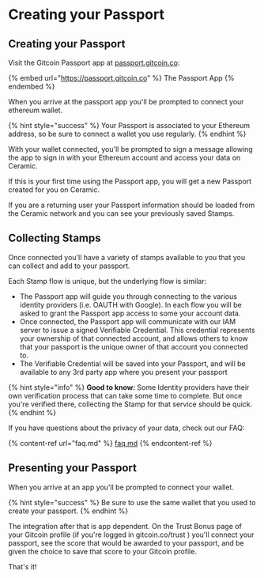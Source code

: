 # Creating your Passport

## Creating your Passport

Visit the Gitcoin Passport app at [passport.gitcoin.co](https://passport.gitcoin.co):

{% embed url="https://passport.gitcoin.co" %}
The Passport App
{% endembed %}

When you arrive at the passport app you'll be prompted to connect your ethereum wallet.

{% hint style="success" %}
Your Passport is associated to your Ethereum address, so be sure to connect a wallet you use regularly.
{% endhint %}

With your wallet connected, you'll be prompted to sign a message allowing the app to sign in with your Ethereum account and access  your data on Ceramic.

If this is your first time using the Passport app, you will get a new Passport created for you on Ceramic.

If you are a returning user your Passport information should be loaded from the Ceramic network and you can see your previously saved Stamps.



## Collecting Stamps

Once connected you'll have a variety of stamps available to you that you can collect and add to your passport.&#x20;

Each Stamp flow is unique, but the underlying flow is similar:&#x20;

* The Passport app will guide you through connecting to the various identity providers (i.e. OAUTH with Google). In each flow you will be asked to grant the Passport app access to some your account data.&#x20;
* Once connected, the Passport app will communicate with our IAM server to issue a signed Verifiable Credential. This credential represents your ownership of that connected account, and allows others to know that your passport is the unique owner of that account you connected to.
* The Verifiable Credential will be saved into your Passport, and will be available to any 3rd party app where you present your passport

{% hint style="info" %}
**Good to know:** Some Identity providers have their own verification process that can take some time to complete. But once you're verified there, collecting the Stamp for that service should be quick.
{% endhint %}



If you have questions about the privacy of your data, check out our FAQ:

{% content-ref url="faq.md" %}
[faq.md](faq.md)
{% endcontent-ref %}

## Presenting your Passport

When you arrive at an app you'll be prompted to connect your wallet.&#x20;

{% hint style="success" %}
Be sure to use the same wallet that you used to create your passport.
{% endhint %}

The integration after that is app dependent. On the Trust Bonus page of your Gitcoin profile (if you're logged in gitcoin.co/trust ) you'll connect your passport, see the score that would be awarded to your passport, and be given the choice to save that score to your Gitcoin profile.

That's it!&#x20;



